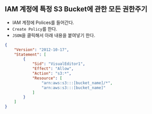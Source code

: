 ## IAM 계정에 특정 S3 Bucket에 관한 모든 권한주기
- IAM 계정에 Polices를 들어간다.
- `Create Policy`를 한다.
- `JSON`을 클릭해서 아래 내용을 붙여넣기 한다.

```json
{
    "Version": "2012-10-17",
    "Statement": [
        {
            "Sid": "VisualEditor1",
            "Effect": "Allow",
            "Action": "s3:*",
            "Resource": [
                "arn:aws:s3:::[bucket_name]/*",
                "arn:aws:s3:::[bucket_name]"
            ]
        }
    ]
}
```

